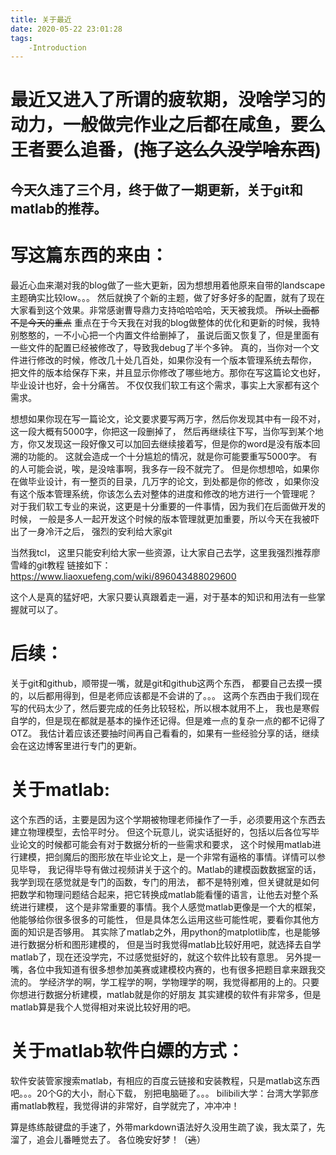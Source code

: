 ```yaml
---
title: 关于最近
date: 2020-05-22 23:01:28
tags:
    -Introduction
---
```

# 最近又进入了所谓的疲软期，没啥学习的动力，一般做完作业之后都在咸鱼，要么王者要么追番，(~~拖了这么久没学啥东西~~)
今天久违了三个月，终于做了一期更新，关于git和matlab的推荐。
---

<!--more-->

# 写这篇东西的来由：

最近心血来潮对我的blog做了一些大更新，因为想想用着他原来自带的landscape主题确实比较low。。。
然后就换了个新的主题，做了好多好多的配置，就有了现在大家看到这个效果。非常感谢曹导鼎力支持哈哈哈哈，天天被我烦。
~~所以上面都不是今天的重点~~
重点在于今天我在对我的blog做整体的优化和更新的时候，我特别憨憨的，一不小心把一个内置文件给删掉了，
虽说后面又恢复了，但是里面有一些文件的配置已经被修改了，导致我debug了半个多钟。
真的，当你对一个文件进行修改的时候，修改几十处几百处，如果你没有一个版本管理系统去帮你，
把文件的版本给保存下来，并且显示你修改了哪些地方。那你在写这篇论文也好，毕业设计也好，会十分痛苦。
不仅仅我们软工有这个需求，事实上大家都有这个需求。

想想如果你现在写一篇论文，论文要求要写两万字，然后你发现其中有一段不对，这一段大概有5000字，你把这一段删掉了，
然后再继续往下写，当你写到某个地方，你又发现这一段好像又可以加回去继续接着写，但是你的word是没有版本回溯的功能的。
这就会造成一个十分尴尬的情况，就是你可能要重写5000字。
有的人可能会说，唉，是没啥事啊，我多存一段不就完了。
但是你想想哈，如果你在做毕业设计，有一整页的目录，几万字的论文，到处都是你的修改
，如果你没有这个版本管理系统，你该怎么去对整体的进度和修改的地方进行一个管理呢？
对于我们软工专业的来说，这更是十分重要的一件事情，因为我们在后面做开发的时候，
一般是多人一起开发这个时候的版本管理就更加重要，所以今天在我被吓出了一身冷汗之后，
强烈的安利给大家git

当然我tcl，
这里只能安利给大家一些资源，让大家自己去学，这里我强烈推荐廖雪峰的git教程
链接如下： https://www.liaoxuefeng.com/wiki/896043488029600

这个人是真的猛好吧，大家只要认真跟着走一遍，对于基本的知识和用法有一些掌握就可以了。



# 后续：
关于git和github，顺带提一嘴，就是git和github这两个东西，
都要自己去摸一摸的，以后都用得到，但是老师应该都是不会讲的了。。。
这两个东西由于我们现在写的代码太少了，然后要完成的任务比较轻松，所以根本就用不上，
我也是寒假自学的，但是现在都就是基本的操作还记得。但是难一点的复杂一点的都不记得了OTZ。
我估计着应该还要抽时间再自己看看的，如果有一些经验分享的话，继续会在这边博客里进行专门的更新。


# 关于matlab:
这个东西的话，主要是因为这个学期被物理老师操作了一手，必须要用这个东西去建立物理模型，去恰平时分。
但这个玩意儿，说实话挺好的，包括以后各位写毕业论文的时候都可能会有对于数据分析的一些需求和要求，
这个时候用matlab进行建模，把剑魔后的图形放在毕业论文上，是一个非常有逼格的事情。详情可以参见毕导，
我记得毕导有做过视频讲关于这个的。Matlab的建模函数数据室的话，我学到现在感觉就是专门的函数，专门的用法，
都不是特别难，但关键就是如何把数学和物理问题结合起来，把它转换成matlab能看懂的语言，让他去对整个系统进行建模，
这个是非常重要的事情。我个人感觉matlab更像是一个大的框架，他能够给你很多很多的可能性，
但是具体怎么运用这些可能性呢，要看你其他方面的知识是否够用。
其实除了matlab之外，用python的matplotlib库，也是能够进行数据分析和图形建模的，
但是当时我觉得matlab比较好用吧，就选择去自学matlab了，现在还没学完，不过感觉挺好的，就这个软件比较有意思。
另外提一嘴，各位中我知道有很多想参加美赛或建模校内赛的，也有很多把题目拿来跟我交流的。
学经济学的啊，学工程学的啊，学物理学的啊，我觉得都用的上的。只要你想进行数据分析建模，matlab就是你的好朋友
其实建模的软件有非常多，但是matlab算是我个人觉得相对来说比较好用的吧。

# 关于matlab软件白嫖的方式：
软件安装管家搜索matlab，有相应的百度云链接和安装教程，只是matlab这东西吧。。。20个G的大小，耐心下载，
别把电脑砸了。。。
bilibili大学：台湾大学郭彦甫matlab教程，我觉得讲的非常好，自学就完了，冲冲冲！

算是练练敲键盘的手速了，外带markdown语法好久没用生疏了诶，我太菜了，先溜了，追会儿番睡觉去了。
各位晚安好梦！（~~逃~~）
